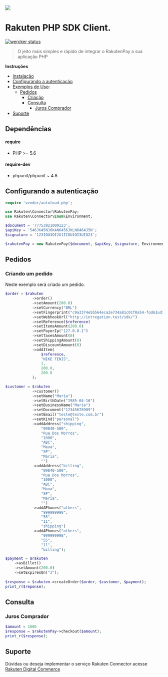 <img src="https://gist.githubusercontent.com/alexsantossilva/d714e42d00e8bbaa5bece16e88f4c87f/raw/11cb121c10abcf5cd1a2eaadc9bdf14970ee4900/rakuten-connector-logo.png" align="top>" />

# Rakuten PHP SDK Client.
>

[![wercker status](https://app.wercker.com/status/0427e4e65bb1ad0ca4d2e5ed759d1743/m/master "wercker status")](https://app.wercker.com/project/byKey/0427e4e65bb1ad0ca4d2e5ed759d1743)

> O jeito mais simples e rápido de integrar o RakutenPay a sua aplicação PHP

**Instruções**

- [Instalação](#instalação)
- [Configurando a autenticação](#configurando-a-autenticação)
- [Exemplos de Uso](#pedidos):
    - [Pedidos](#pedidos)
        - [Criação](#criando-um-pedido)
        - [Consulta](#consulta)
            - [Juros Comprador](#juros-comprador)
- [Suporte](#suporte)


## Dependências
#### require
* PHP >= 5.6

#### require-dev
* phpunit/phpunit ~ 4.8

## Configurando a autenticação

```php
require 'vendor/autoload.php';

use Rakuten\Connector\RakutenPay;
use Rakuten\Connector\Enum\Environment;

$document = '77753821000123';
$apiKey = '546JK45NJ6K4N6456JKLN6464J5N';
$signature = '123IOU3OI2U1IIOU1OI3UIO23';

$rakutenPay = new RakutenPay($document, $apiKey, $signature, Environment::SANDBOX);
```

## Pedidos
### Criando um pedido
Neste exemplo será criado um pedido.
```php
$order = $rakuten
            ->order()
            ->setAmount(200.0)
            ->setCurrency("BRL")
            ->setFingerprint("c9a3374e5b564eca2e734a81c01f0a54-fodm1ud7nrejul9x1d7")
            ->setWebhookUrl("http://intregation.test/sdk/")
            ->setReference($reference)
            ->setItemsAmount(200.0)
            ->setPayerIp("127.0.0.1")
            ->setTaxesAmount(0)
            ->setShippingAmount(0)
            ->setDiscountAmount(0)
            ->addItem(
                $reference,
                "NIKE TENIS",
                1,
                200.0,
                200.0
            );

$customer = $rakuten
            ->customer()
            ->setName("Maria")
            ->setBirthDate("1985-04-16")
            ->setBusinessName("Maria")
            ->setDocument("12345678909")
            ->setEmail("teste@teste.com.br")
            ->setKind("personal")
            ->addAddress("shipping",
                "09840-500",
                "Rua Dos Morros",
                "1000",
                "ABC",
                "Maua",
                "SP",
                "Maria",
                "")
            ->addAddress("billing",
                "09840-500",
                "Rua Dos Morros",
                "1000",
                "ABC",
                "Maua",
                "SP",
                "Maria",
                "")
            ->addAPhones("others",
                "999999998",
                "55",
                "11",
                "shipping")
            ->addAPhones("others",
                "999999998",
                "55",
                "11",
                "billing");

$payment = $rakuten
    ->asBillet()
    ->setAmount(200.0)
    ->setExpiresOn("3");
    
$response = $rakuten->createOrder($order, $customer, $payment);
print_r($reponse);
```

## Consulta
### Juros Comprador

```php
$amount = 1000
$response = $rakutenPay->checkout($amount);
print_r($response);
```

## Suporte

Dúvidas ou deseja implementar  o serviço Rakuten Connector acesse [Rakuten Digital Commerce](https://digitalcommerce.rakuten.com.br)
